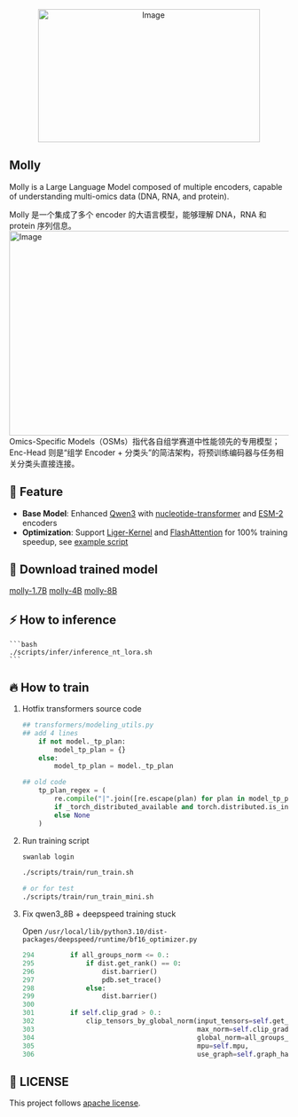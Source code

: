 <div align="center">
<img width="400" height="240" alt="Image" src="https://github.com/user-attachments/assets/94b8192d-7f5b-49ed-b2fa-861c643b8b7a" />
</div>

## Molly

Molly is a Large Language Model composed of multiple encoders, capable of understanding multi-omics data (DNA, RNA, and protein).

Molly 是一个集成了多个 encoder 的大语言模型，能够理解 DNA，RNA 和 protein 序列信息。
<img width="994" height="369" alt="Image" src="https://github.com/user-attachments/assets/65b17c06-0506-40a3-bd25-e59172630cff" />
Omics-Specific Models（OSMs）指代各自组学赛道中性能领先的专用模型；Enc-Head 则是“组学 Encoder + 分类头”的简洁架构，将预训练编码器与任务相关分类头直接连接。

## :star2: Feature
- **Base Model**: Enhanced [Qwen3](https://github.com/QwenLM/Qwen3) with [nucleotide-transformer](https://github.com/instadeepai/nucleotide-transformer) and [ESM-2](https://github.com/facebookresearch/esm) encoders
- **Optimization**: Support [Liger-Kernel](https://github.com/linkedin/Liger-Kernel) and [FlashAttention](https://github.com/Dao-AILab/flash-attention) for 100% training speedup, see [example script](./scripts/train/examples/run_train_1B_v3.sh)

## 🤗 Download trained model

<div>
  <tr>
      <td><a href="https://huggingface.co/tpoisonooo/MOLLM-1.7B">molly-1.7B</a></td>
      <td><a href="https://huggingface.co/tpoisonooo/MOLLM-4B">molly-4B</a></td>
      <td><a href="https://huggingface.co/tpoisonooo/MOLLM-8B">molly-8B</a></td>
  </tr>
</div>  

## :zap: How to inference

    ```bash
    ./scripts/infer/inference_nt_lora.sh
    ```

## :fire: How to train

1. Hotfix transformers source code

    ```python
    ## transformers/modeling_utils.py
    ## add 4 lines 
        if not model._tp_plan:
            model_tp_plan = {}
        else:
            model_tp_plan = model._tp_plan
    
    ## old code
        tp_plan_regex = (
            re.compile("|".join([re.escape(plan) for plan in model_tp_plan]))
            if _torch_distributed_available and torch.distributed.is_initialized()
            else None
        )
    ```

2. Run training script

    ```bash
    swanlab login
    
    ./scripts/train/run_train.sh
    
    # or for test
    ./scripts/train/run_train_mini.sh
    ```

4. Fix qwen3_8B + deepspeed training stuck

    Open `/usr/local/lib/python3.10/dist-packages/deepspeed/runtime/bf16_optimizer.py`
    
    ```python
    294         if all_groups_norm <= 0.:
    295             if dist.get_rank() == 0:
    296                 dist.barrier()
    297                 pdb.set_trace()
    298             else:
    299                 dist.barrier()
    300
    301         if self.clip_grad > 0.:
    302             clip_tensors_by_global_norm(input_tensors=self.get_grads_for_norm(for_clipping=True),
    303                                         max_norm=self.clip_grad,
    304                                         global_norm=all_groups_norm,
    305                                         mpu=self.mpu,
    306                                         use_graph=self.graph_harvesting)
    ```

## :pushpin: LICENSE

This project follows [apache license](./LICENSE).
